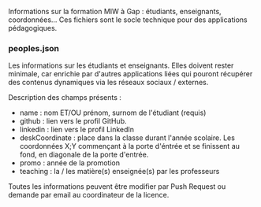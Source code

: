 Informations sur la formation MIW à Gap : étudiants, enseignants, coordonnées... Ces fichiers sont le socle technique pour des applications pédagogiques. 


### peoples.json

Les informations sur les étudiants et enseignants. Elles doivent rester minimale, car enrichie par d'autres applications liées qui pouront récupérer des contenus dynamiques via les réseaux sociaux / externes. 

Description des champs présents :
* name : nom ET/OU prénom, surnom de l'étudiant  (requis)
* github : lien vers le profil GitHub. 
* linkedin : lien vers le profil LinkedIn
* deskCoordinate : place dans la classe durant l'année scolaire. Les coordonnées X;Y commençant à la porte d'éntrée et se finissent au fond, en diagonale de la porte d'entrée. 
* promo : année de la promotion
* teaching : la / les matière(s) enseignée(s) par les professeurs

Toutes les informations peuvent être modifier par Push Request ou demande par email au coordinateur de la licence. 
